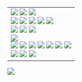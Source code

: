 
<!--
<a href="https://github.com/bert13069598"><img src="https://capsule-render.vercel.app/api?type=waving&color=1F305F&height=150&section=header&text=BERT's%20Github%20Profile&fontColor=00599C&fontSize=30&animation=fadeIn&fontAlign=50&fontAlignY=33"/></a>


**bert13069598/bert13069598** is a ✨ _special_ ✨ repository because its `README.md` (this file) appears on your GitHub profile.
Here are some ideas to get you started:

- 🔭 I’m currently working on ...
- 🌱 I’m currently learning ...
- 👯 I’m looking to collaborate on ...
- 🤔 I’m looking for help with ...
- 💬 Ask me about ...
- 📫 How to reach me: ...
- 😄 Pronouns: ...
- ⚡ Fun fact: ...
- <a href="링크"><img src="https://img.shields.io/badge/이름-색상코드?style=flat-square&logo=로고명&logoColor=로고색"/></a>
-->

<table>
  <tr>
    <td>
<!-- <p>Language</p> -->
<div>
  <a href="https://github.com/bert13069598?tab=repositories&q=&type=&language=c&sort=">
    <img src="https://img.shields.io/badge/C-A8B9CC?style=flat-square&logo=C&logoColor=white"/></a>
  <a href="https://github.com/bert13069598?tab=repositories&q=&type=&language=c%2B%2B&sort=">
    <img src="https://img.shields.io/badge/C++-00599C?style=flat-square&logo=C%2B%2B&logoColor=white"/></a>
  <a href="https://github.com/bert13069598?tab=repositories&q=&type=&language=python&sort=">
    <img src="https://img.shields.io/badge/Python-3776AB?style=flat-square&logo=Python&logoColor=white"/></a>
</div>

<!-- <p>Tool</p> -->
<div>
  <a href="https://visualstudio.microsoft.com/ko/vs/">
    <img src="https://img.shields.io/badge/Visual Studio-5C2D91?style=flat-square&logo=Visual Studio&logoColor=white"/></a>
  <a href="https://code.visualstudio.com/">
    <img src="https://img.shields.io/badge/Visual Studio Code-007ACC?style=flat-square&logo=Visual Studio Code&logoColor=white"/></a>
  <a href="https://www.jetbrains.com/ko-kr/pycharm/">
    <img src="https://img.shields.io/badge/PyCharm-000000?style=flat-square&logo=PyCharm&logoColor=white"/></a>
  <a href="https://www.jetbrains.com/ko-kr/clion/">
    <img src="https://img.shields.io/badge/CLion-000000?style=flat-square&logo=clion&logoColor=white"/></a>
  <a href="https://developer.android.com/studio">
    <img src="https://img.shields.io/badge/Android Studio-3DDC84?style=flat-square&logo=androidstudio&logoColor=white"/></a>
</div>

<!-- <p>Framework</p> -->
<div>
  <a href="https://pytorch.org/get-started/locally/">
    <img src="https://img.shields.io/badge/PyTorch-EE4C2C?style=flat-square&logo=PyTorch&logoColor=white"/></a>
  <a href="http://wiki.ros.org/Documentation/">
    <img src="https://img.shields.io/badge/ROS-22314E?style=flat-square&logo=ROS&logoColor=white"/></a>
  <a href="https://onnx.ai/">
    <img src="https://img.shields.io/badge/ONNX-005CED?style=flat-square&logo=onnx&logoColor=white"/></a>
</div>

<!-- <p>Library</p> -->
<div>
  <a href="https://opencv.org/">
    <img src="https://img.shields.io/badge/OpenCV-5C3EE8?style=flat-square&logo=OpenCV&logoColor=white"/></a>
</div>

<!-- <p>Environment</p> -->
<div>
  <a href="https://www.microsoft.com/ko-kr/software-download">
    <img src="https://img.shields.io/badge/Windows-0078D6?style=flat-square&logo=Windows&logoColor=white"/></a>
  <a href="https://releases.ubuntu.com/?_ga=2.104906251.921670702.1610175351-5946633.1609902545">
    <img src="https://img.shields.io/badge/Ubuntu-E95420?style=flat-square&logo=Ubuntu&logoColor=white"/></a>
  <a href="https://www.docker.com/">
    <img src="https://img.shields.io/badge/Docker-2496ED?style=flat-square&logo=docker&logoColor=white"/></a>
  <a href="https://developer.nvidia.com/cuda-downloads">
    <img src="https://img.shields.io/badge/CUDA Toolkit-76B900?style=flat-square&logo=NVIDIA&logoColor=white"/></a>
  <a href="https://developer.nvidia.com/cudnn-downloads">
    <img src="https://img.shields.io/badge/cuDNN-76B900?style=flat-square&logo=NVIDIA&logoColor=white"/></a>
  <a href="https://developer.nvidia.com/sdk-manager">
    <img src="https://img.shields.io/badge/SDK Manager-76B900?style=flat-square&logo=NVIDIA&logoColor=white"/></a>
  <a href="https://developer.nvidia.com/nsight-dl-designer/getting-started">
    <img src="https://img.shields.io/badge/Nsight-76B900?style=flat-square&logo=NVIDIA&logoColor=white"/></a>
</div>

<!-- <p>Embedded</p> -->
<div>
  <a href="https://www.arduino.cc/">
    <img src="https://img.shields.io/badge/Arduino-00979D?style=flat-square&logo=Arduino&logoColor=white"/></a>
  <a href="https://www.raspberrypi.com/">
    <img src="https://img.shields.io/badge/Raspberry Pi-A22846?style=flat-square&logo=Raspberry%20Pi&logoColor=white"/></a>
  <a href="https://github.com/bert13069598?tab=repositories&q=Jetson&type=&language=&sort=name">
    <img src="https://img.shields.io/badge/Jetson-76B900?style=flat-square&logo=NVIDIA&logoColor=white"/></a>
</div>
    </td>
<!--     <td>
      <a href="https://bert13069598.github.io"></a>
        <img src="https://github.com/bert13069598/bert13069598/assets/89738612/ebf2a0a2-cfda-4aac-9283-feda6d0d028d" width="200" height="200"/>
    </td> -->
  </tr>
</table>
<a href="https://simpleicons.org/">
  <img src="https://img.shields.io/badge/Simple Icons-111111?style=flat-square&logo=Simple Icons&logoColor=white"/>
